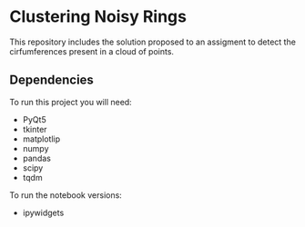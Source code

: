 # Clustering Noisy Rings
This repository includes the solution proposed to an assigment to detect the cirfumferences present in a cloud of points.

## Dependencies
To run this project you will need:
- PyQt5
- tkinter
- matplotlip
- numpy
- pandas
- scipy
- tqdm

To run the notebook versions:
- ipywidgets